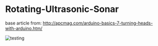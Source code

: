 # Rotating-Ultrasonic-Sonar
base article from: http://apcmag.com/arduino-basics-7-turning-heads-with-arduino.htm/


![testing](http://oi64.tinypic.com/21b9ld3.jpg)


